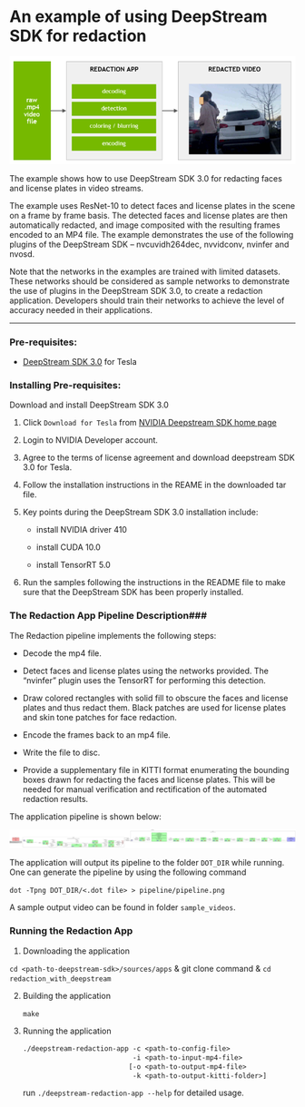 # An example of using DeepStream SDK for redaction #

![alt text](images/redaction_teaser_graphics.png "teaser")

The example shows how to use DeepStream SDK 3.0 for redacting faces and license plates in video streams. 

The example uses ResNet-10 to detect faces and license plates in the scene on a frame by frame basis. The detected faces and license plates are then automatically redacted, and image composited with the resulting frames encoded to an MP4 file. The example demonstrates the use of the following plugins of the DeepStream SDK – nvcuvidh264dec, nvvidconv, nvinfer and nvosd.

Note that the networks in the examples are trained with limited datasets. These networks should be considered as sample networks to demonstrate the use of plugins in the DeepStream SDK 3.0, to create a redaction application. Developers should train their networks to achieve the level of accuracy needed in their applications.

---


### Pre-requisites: ###

- [DeepStream SDK 3.0](https://developer.nvidia.com/deepstream-sdk) for Tesla

### Installing Pre-requisites: ###

Download and install DeepStream SDK 3.0

1. Click `Download for Tesla` from [NVIDIA Deepstream SDK home page](https://developer.nvidia.com/deepstream-sdk)

2. Login to NVIDIA Developer account.

3. Agree to the terms of license agreement and download deepstream SDK 3.0 for Tesla.

4. Follow the installation instructions in the REAME in the downloaded tar file.

5. Key points during the DeepStream SDK 3.0 installation include: 
	
	* install NVIDIA driver 410

	* install CUDA 10.0 
	
	* install TensorRT 5.0

6. Run the samples following the instructions in the README file to make sure that the DeepStream SDK has been properly installed.

### The Redaction App Pipeline Description###

The Redaction pipeline implements the following steps:

* Decode the mp4 file.

* Detect faces and license plates using the networks provided. The “nvinfer” plugin uses the TensorRT for performing this detection. 

* Draw colored rectangles with solid fill to obscure the faces and license plates and thus redact them. Black patches are used for license plates and skin tone patches for face redaction.

* Encode the frames back to an mp4 file.

* Write the file to disc.

* Provide a supplementary file in KITTI format enumerating the bounding boxes drawn for redacting the faces and license plates. This will be needed for manual verification and rectification of the automated redaction results.

The application pipeline is shown below:

![alt text](images/pipeline-output-to-mp4.png "pipeline")

The application will output its pipeline to the folder `DOT_DIR` while running.
One can generate the pipeline by using the following command

`dot -Tpng DOT_DIR/<.dot file> > pipeline/pipeline.png`

A sample output video can be found in folder `sample_videos`.

### Running the Redaction App ###

1. Downloading the application

`cd <path-to-deepstream-sdk>/sources/apps` & git clone command & `cd redaction_with_deepstream`


2. Building the application

	`make`

3. Running the application

	```
	./deepstream-redaction-app -c <path-to-config-file> 
							   -i <path-to-input-mp4-file> 
							  [-o <path-to-output-mp4-file> 
							   -k <path-to-output-kitti-folder>]
	```

	run `./deepstream-redaction-app --help` for detailed usage.

